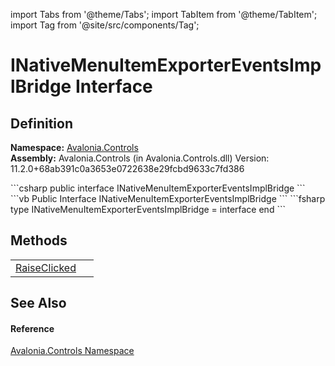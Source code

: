 import Tabs from '@theme/Tabs'; 
import TabItem from '@theme/TabItem'; 
import Tag from '@site/src/components/Tag'; 

# INativeMenuItemExporterEventsImplBridge Interface




## Definition
**Namespace:** <a href="N_Avalonia_Controls">Avalonia.Controls</a>  
**Assembly:** Avalonia.Controls (in Avalonia.Controls.dll) Version: 11.2.0+68ab391c0a3653e0722638e29fcbd9633c7fd386

<Tabs groupId="api-code-preview">
<TabItem value="csharp" label="C#">
```csharp
public interface INativeMenuItemExporterEventsImplBridge
```
</TabItem>
<TabItem value="vb" label="VB">
```vb
Public Interface INativeMenuItemExporterEventsImplBridge
```
</TabItem>
<TabItem value="fsharp" label="F#">
```fsharp
type INativeMenuItemExporterEventsImplBridge = interface end
```
</TabItem>
</Tabs>



## Methods
<table>
<tr>
<td><a href="M_Avalonia_Controls_INativeMenuItemExporterEventsImplBridge_RaiseClicked">RaiseClicked</a></td>
<td> </td>
</tr>
</table>

## See Also


#### Reference
<a href="N_Avalonia_Controls">Avalonia.Controls Namespace</a>  

